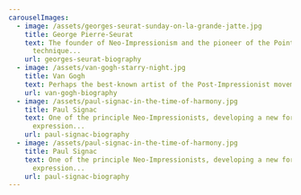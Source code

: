 ```yaml
---
carouselImages:
  - image: /assets/georges-seurat-sunday-on-la-grande-jatte.jpg
    title: George Pierre-Seurat
    text: The founder of Neo-Impressionism and the pioneer of the Pointillist
      technique...
    url: georges-seurat-biography
  - image: /assets/van-gogh-starry-night.jpg
    title: Van Gogh
    text: Perhaps the best-known artist of the Post-Impressionist movement...
    url: van-gogh-biography
  - image: /assets/paul-signac-in-the-time-of-harmony.jpg
    title: Paul Signac
    text: One of the principle Neo-Impressionists, developing a new form of
      expression...
    url: paul-signac-biography
  - image: /assets/paul-signac-in-the-time-of-harmony.jpg
    title: Paul Signac
    text: One of the principle Neo-Impressionists, developing a new form of
      expression...
    url: paul-signac-biography
---
```

